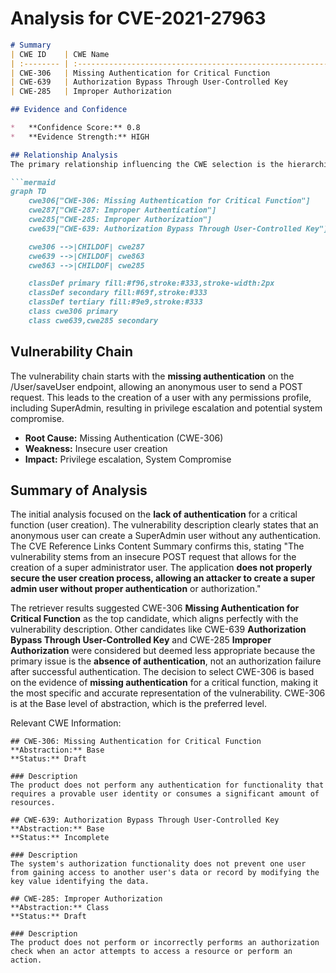 # Analysis for CVE-2021-27963

```markdown
# Summary
| CWE ID    | CWE Name                                                     | Confidence | CWE Abstraction Level | CWE Vulnerability Mapping Label | CWE-Vulnerability Mapping Notes |
| :-------- | :----------------------------------------------------------- | :--------- | :-------------------- | :------------------------------ | :------------------------------ |
| CWE-306   | Missing Authentication for Critical Function                | 0.9        | Base                  | Allowed                         | Primary CWE                     |
| CWE-639   | Authorization Bypass Through User-Controlled Key             | 0.7        | Base                  | Allowed                         | Secondary Candidate             |
| CWE-285   | Improper Authorization                                       | 0.6        | Class                 | Discouraged                     | Secondary Candidate             |

## Evidence and Confidence

*   **Confidence Score:** 0.8
*   **Evidence Strength:** HIGH

## Relationship Analysis
The primary relationship influencing the CWE selection is the hierarchical relationship. CWE-306 **Missing Authentication for Critical Function** is a child of CWE-287 **Improper Authentication**. However, CWE-306 is more specific because the vulnerability description clearly states that there is **missing authentication**. CWE-639 **Authorization Bypass Through User-Controlled Key** and CWE-285 **Improper Authorization** are also considered but deemed less relevant because the core issue is the lack of authentication, not incorrect authorization after authentication.

```mermaid
graph TD
    cwe306["CWE-306: Missing Authentication for Critical Function"]
    cwe287["CWE-287: Improper Authentication"]
    cwe285["CWE-285: Improper Authorization"]
    cwe639["CWE-639: Authorization Bypass Through User-Controlled Key"]

    cwe306 -->|CHILDOF| cwe287
    cwe639 -->|CHILDOF| cwe863
    cwe863 -->|CHILDOF| cwe285

    classDef primary fill:#f96,stroke:#333,stroke-width:2px
    classDef secondary fill:#69f,stroke:#333
    classDef tertiary fill:#9e9,stroke:#333
    class cwe306 primary
    class cwe639,cwe285 secondary
```

## Vulnerability Chain
The vulnerability chain starts with the **missing authentication** on the /User/saveUser endpoint, allowing an anonymous user to send a POST request. This leads to the creation of a user with any permissions profile, including SuperAdmin, resulting in privilege escalation and potential system compromise.
  - **Root Cause:** Missing Authentication (CWE-306)
  - **Weakness:** Insecure user creation
  - **Impact:** Privilege escalation, System Compromise

## Summary of Analysis
The initial analysis focused on the **lack of authentication** for a critical function (user creation). The vulnerability description clearly states that an anonymous user can create a SuperAdmin user without any authentication. The CVE Reference Links Content Summary confirms this, stating "The vulnerability stems from an insecure POST request that allows for the creation of a super administrator user. The application **does not properly secure the user creation process, allowing an attacker to create a super admin user without proper authentication** or authorization."

The retriever results suggested CWE-306 **Missing Authentication for Critical Function** as the top candidate, which aligns perfectly with the vulnerability description. Other candidates like CWE-639 **Authorization Bypass Through User-Controlled Key** and CWE-285 **Improper Authorization** were considered but deemed less appropriate because the primary issue is the **absence of authentication**, not an authorization failure after successful authentication. The decision to select CWE-306 is based on the evidence of **missing authentication** for a critical function, making it the most specific and accurate representation of the vulnerability. CWE-306 is at the Base level of abstraction, which is the preferred level.

Relevant CWE Information:
```
## CWE-306: Missing Authentication for Critical Function
**Abstraction:** Base
**Status:** Draft

### Description
The product does not perform any authentication for functionality that requires a provable user identity or consumes a significant amount of resources.
```
```
## CWE-639: Authorization Bypass Through User-Controlled Key
**Abstraction:** Base
**Status:** Incomplete

### Description
The system's authorization functionality does not prevent one user from gaining access to another user's data or record by modifying the key value identifying the data.
```
```
## CWE-285: Improper Authorization
**Abstraction:** Class
**Status:** Draft

### Description
The product does not perform or incorrectly performs an authorization check when an actor attempts to access a resource or perform an action.
```
```